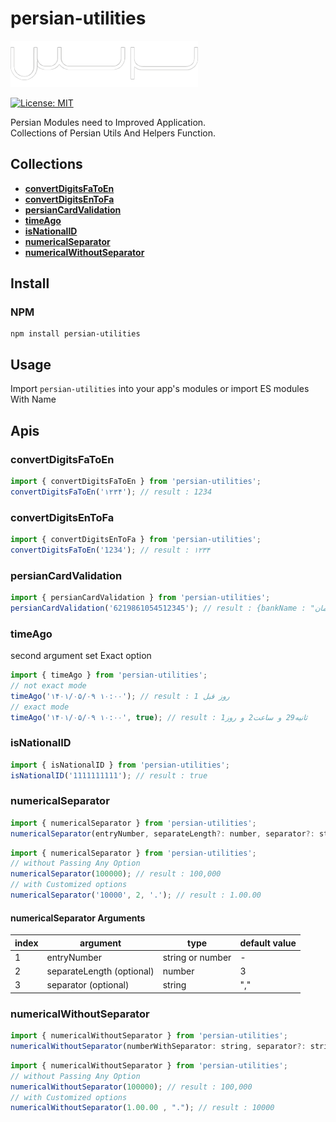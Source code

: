 # persian-utilities

![alt text](typo.png)

[![License: MIT](https://img.shields.io/badge/License-MIT-green.svg)](https://opensource.org/licenses/MIT)

Persian Modules need to Improved Application.</br>
Collections of Persian Utils And Helpers Function.

## Collections

-   [**convertDigitsFaToEn**](#convertdigitsfatoen)
-   [**convertDigitsEnToFa**](#convertdigitsentofa)
-   [**persianCardValidation**](#persiancardvalidation)
-   [**timeAgo**](#timeago)
-   [**isNationalID**](#isnationalid)
-   [**numericalSeparator**](#numericalseparator)
-   [**numericalWithoutSeparator**](#numericalwithoutseparator)

## Install

### NPM

```
npm install persian-utilities
```

## Usage

Import `persian-utilities` into your app's modules or import ES modules With Name

## Apis

### convertDigitsFaToEn

```javascript
import { convertDigitsFaToEn } from 'persian-utilities';
convertDigitsFaToEn('۱۲۳۴'); // result : 1234
```

### convertDigitsEnToFa

```javascript
import { convertDigitsEnToFa } from 'persian-utilities';
convertDigitsFaToEn('1234'); // result : ۱۲۳۴
```

### persianCardValidation

```javascript
import { persianCardValidation } from 'persian-utilities';
persianCardValidation('6219861054512345'); // result : {bankName : "بانک سامان" , isValid : true}
```

### timeAgo

second argument set Exact option

```javascript
import { timeAgo } from 'persian-utilities';
// not exact mode
timeAgo('۱۴۰۱/۰۵/۰۹ ۱۰:۰۰'); // result : روز قبل 1
// exact mode
timeAgo('۱۴۰۱/۰۵/۰۹ ۱۰:۰۰', true); // result : ثانیه29 و ساعت2 و روز1
```

### isNationalID

```javascript
import { isNationalID } from 'persian-utilities';
isNationalID('1111111111'); // result : true
```

### numericalSeparator

```javascript
import { numericalSeparator } from 'persian-utilities';
numericalSeparator(entryNumber, separateLength?: number, separator?: string)
```

```javascript
import { numericalSeparator } from 'persian-utilities';
// without Passing Any Option
numericalSeparator(100000); // result : 100,000
// with Customized options
numericalSeparator('10000', 2, '.'); // result : 1.00.00
```

#### numericalSeparator Arguments

| index | argument                  | type             | default value |
| ----- | ------------------------- | ---------------- | ------------- |
| 1     | entryNumber               | string or number | -             |
| 2     | separateLength (optional) | number           | 3             |
| 3     | separator (optional)      | string           | ","           |

### numericalWithoutSeparator

```javascript
import { numericalWithoutSeparator } from 'persian-utilities';
numericalWithoutSeparator(numberWithSeparator: string, separator?: string)
```

```javascript
import { numericalWithoutSeparator } from 'persian-utilities';
// without Passing Any Option
numericalWithoutSeparator(100000); // result : 100,000
// with Customized options
numericalWithoutSeparator(1.00.00 , "."); // result : 10000
```
